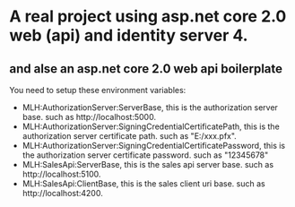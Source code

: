 # A real project using asp.net core 2.0 web (api) and identity server 4.
## and alse an asp.net core 2.0 web api boilerplate  
You need to setup these environment variables:  
* MLH:AuthorizationServer:ServerBase, this is the authorization server base. such as http://localhost:5000.   
* MLH:AuthorizationServer:SigningCredentialCertificatePath, this is the authorization server certificate path. such as "E:/xxx.pfx".  
* MLH:AuthorizationServer:SigningCredentialCertificatePassword, this is the authorization server certificate password. such as "12345678"  
* MLH:SalesApi:ServerBase, this is the sales api server base. such as http://localhost:5100.     
* MLH:SalesApi:ClientBase, this is the sales client uri base. such as http://localhost:4200.  
